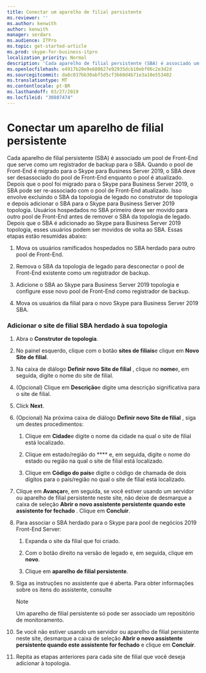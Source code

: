 ```yaml
---
title: Conectar um aparelho de filial persistente
ms.reviewer: ''
ms.author: kenwith
author: kenwith
manager: serdars
ms.audience: ITPro
ms.topic: get-started-article
ms.prod: skype-for-business-itpro
localization_priority: Normal
description: 'Cada aparelho de filial persistente (SBA) é associado um pool de Front-End que serve como um registrador de backup para o SBA. Quando o pool é migrado para o Skype para Business Server 2019, o SBA Front-End deve ser removido de pool Front-End, enquanto o pool é atualizado, depois que o pool foi migrado para o Skype para Business Server 2019, o SBA pode ser novamente associado a F Front atualizados pool de término. Isso envolve excluindo o SBA da topologia de legado no construtor de topologia e depois adicionar o SBA para o Skype para Business Server 2019 topologia. Usuários hospedados no SBA primeiro deve ser movido para outro pool de Front-End antes de remover o SBA da topologia de legado. Após o SBA é adicionado ao Skype para Business Server 2019 topologia, esses usuários, em seguida, podem ser movidos volta ao SBA. Essas etapas estão resumidas abaixo:'
ms.openlocfilehash: e4917b20e9e680627e92935dcb10ebf06c2e3d2d
ms.sourcegitcommit: da8c037bb30abf5d5cf3b60d4b71e3a10e553402
ms.translationtype: MT
ms.contentlocale: pt-BR
ms.lasthandoff: 03/27/2019
ms.locfileid: "30887474"
---
```

# <a name="connect-a-survivable-branch-appliance"></a>Conectar um aparelho de filial persistente

Cada aparelho de filial persistente (SBA) é associado um pool de Front-End que serve como um registrador de backup para o SBA. Quando o pool de Front-End é migrado para o Skype para Business Server 2019, o SBA deve ser desassociado do pool de Front-End enquanto o pool é atualizado. Depois que o pool foi migrado para o Skype para Business Server 2019, o SBA pode ser re-associado com o pool de Front-End atualizado. Isso envolve excluindo o SBA da topologia de legado no construtor de topologia e depois adicionar o SBA para o Skype para Business Server 2019 topologia. Usuários hospedados no SBA primeiro deve ser movido para outro pool de Front-End antes de remover o SBA da topologia de legado. Depois que o SBA é adicionado ao Skype para Business Server 2019 topologia, esses usuários podem ser movidos de volta ao SBA. Essas etapas estão resumidas abaixo:
  
1. Mova os usuários ramificados hospedados no SBA herdado para outro pool de Front-End.
    
2. Remova o SBA da topologia de legado para desconectar o pool de Front-End existente como um registrador de backup.
    
3. Adicione o SBA ao Skype para Business Server 2019 topologia e configure esse novo pool de Front-End como registrador de backup. 
    
4. Mova os usuários da filial para o novo Skype para Business Server 2019 SBA.
    
### <a name="add-legacy-sba-branch-site-to-your-topology"></a>Adicionar o site de filial SBA herdado à sua topologia

1. Abra o **Construtor de topologia**.
    
2. No painel esquerdo, clique com o botão **sites de filiais**e clique em **Novo Site de filial**.
    
3. Na caixa de diálogo **Definir novo Site de filial** , clique no **nome**e, em seguida, digite o nome do site de filial.
    
4. (Opcional) Clique em **Descrição**e digite uma descrição significativa para o site de filial.
    
5. Click **Next**.
    
6. (Opcional) Na próxima caixa de diálogo **Definir novo Site de filial** , siga um destes procedimentos: 
    
    1. Clique em **Cidade**e digite o nome da cidade na qual o site de filial está localizado.
    
    2. Clique em estado/região do **** e, em seguida, digite o nome do estado ou região na qual o site de filial está localizado.
    
    3. Clique em **Código do país**e digite o código de chamada de dois dígitos para o país/região no qual o site de filial está localizado.
    
7. Clique em **Avançar**e, em seguida, se você estiver usando um servidor ou aparelho de filial persistente neste site, não deixe de desmarque a caixa de seleção **Abrir o novo assistente persistente quando este assistente for fechado** . Clique em **Concluir**.
    
8. Para associar o SBA herdado para o Skype para pool de negócios 2019 Front-End Server:
    
    1. Expanda o site da filial que foi criado. 
    
    2. Com o botão direito na versão de legado e, em seguida, clique em **novo**.
    
    3. Clique em **aparelho de filial persistente**.
    
9. Siga as instruções no assistente que é aberta. Para obter informações sobre os itens do assistente, consulte    
   <!-- [Define a Survivable Branch Appliance or Server in Lync 2013](https://technet.microsoft.com/en-us/library/gg398280(v=ocs.15).aspx). -->
   <!-- The above link points to un-rebranded 2013 content we will need to discuss rebrand or bring forward -->
    
    > [!NOTE]
    > Um aparelho de filial persistente só pode ser associado um repositório de monitoramento. 
  
10. Se você não estiver usando um servidor ou aparelho de filial persistente neste site, desmarque a caixa de seleção **Abrir o novo assistente persistente quando este assistente for fechado** e clique em **Concluir**.
    
11. Repita as etapas anteriores para cada site de filial que você deseja adicionar à topologia.
    

